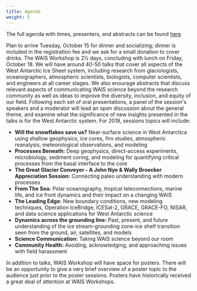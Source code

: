 ```yaml
---
title: Agenda
weight: 5
---
```


The full agenda with times, presenters, and abstracts can be found [here](/agendas2019abstracts.pdf)

Plan to arrive Tuesday, October 15 for dinner and socializing; dinner is included in the registration fee and we ask for a small donation to cover drinks. The WAIS Workshop is 2½ days, concluding with lunch on Friday, October 18. We will have around 40-50 talks that cover all aspects of the West Antarctic Ice Sheet system, including research from glaciologists, oceanographers, atmospheric scientists, biologists, computer scientists, and engineers at all career stages. We also enourage abstracts that discuss relevant aspects of communicating WAIS science beyond the research community as well as ideas to improve the diversity, inclusion, and equity of our field. Following each set of oral presentations, a panel of the session's speakers and a moderator will lead an open discussion about the general theme, and examine what the significance of new insights presented in the talks is for the West Antarctic system. For 2019, sessions topics will include: 

* **Will the snowflakes save us?** Near-surface science in West Antarctica using shallow geophysics, ice cores, firn studies, atmospheric reanalysis, meteorological observations, and modeling
* **Processes Beneath:** Deep geophysics, direct-access experiments, microbiology, sediment coring, and modeling for quantifying critical processes from the basal interface to the core
* **The Great Glacier Conveyer - A John Nye & Wally Broecker Appreciation Session:** Connecting paleo understanding with modern processes
* **From The Sea:** Polar oceanography, tropical teleconnections, marine life, and ice front dynamics and their impact on a changing WAIS
* **The Leading Edge:** New boundary conditions, new modeling techniques, Operation IceBridge, ICESat-2, GRACE, GRACE-FO, NISAR, and data science applications for West Antarctic science
* **Dynamics across the grounding line:** Past, present, and future understanding of the ice stream-grounding zone-ice shelf transition seen from the ground, air, satellites, and models
* **Science Communication:** Taking WAIS science beyond our room
* **Community Health:** Avoiding, acknowledging, and approaching issues with field harassment

In addition to talks, WAIS Workshop will have space for posters. There will be an opportunity to give a very brief overview of a poster topic to the audience just prior to the poster sessions. Posters have historically received a great deal of attention at WAIS Workshops.
